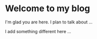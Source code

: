 # Welcome to my blog

I'm glad you are here. I plan to talk about ...

I add something different here ...
